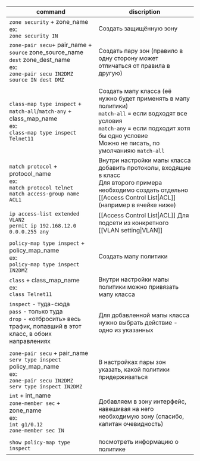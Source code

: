 | command                                                                                                                             | discription                                                                                                                                                                                                      |
| ----------------------------------------------------------------------------------------------------------------------------------- | ---------------------------------------------------------------------------------------------------------------------------------------------------------------------------------------------------------------- |
| `zone security` + zone_name<br>ex:<br>`zone security IN`                                                                            | Создать защищённую зону                                                                                                                                                                                          |
| `zone-pair secu`+ pair_name + `source` zone_source_name `dest` zone_dest_name<br>ex:<br>`zone-pair secu IN2DMZ source IN dest DMZ`  | Создать пару зон (правило в одну сторону может отличаться от правила в другую)                                                                                                                                   |
|                                                                                                                                     |                                                                                                                                                                                                                  |
| `class-map type inspect` + `match-all`/`match-any` + class_map_name<br>ex:<br>`class-map type inspect Telnet11`                     | Создать мапу класса (её нужно будет применять в мапу политики)<br>`match-all` = если водходят все условия<br>`match-any` = если подходит хотя бы одно условие<br>Можно не писать, по умолчанияю      `match-all` |
| `match protocol` + protocol_name<br>ex:<br>`match protocol telnet`<br>`match access-group name ACL1`                                | Внутри настройки мапы класса добавить протоколы, входящие в класс<br>Для второго примера необходимо создать отдельно [[Access Control List\|ACL]] (например в ячейке ниже)                                       |
| `ip access-list extended VLAN2`<br>`permit ip 192.168.12.0 0.0.0.255 any`                                                           | [[Access Control List\|ACL]] Для подсети из конкретного [[VLAN setting\|VLAN]]                                                                                                                                   |
|                                                                                                                                     |                                                                                                                                                                                                                  |
| `policy-map type inspect` + policy_map_name<br>ex:<br>`policy-map type inspect IN2DMZ`                                              | Создать мапу политики                                                                                                                                                                                            |
| `class` + class_map_name<br>ex:<br>`class Telnet11`                                                                                 | Внутри настройки мапы политики можно привязать мапу класса                                                                                                                                                       |
| `inspect` - туда-сюда <br>`pass` - только туда <br>`drop` - «отбросить» весь трафик, попавший в этот класс, в обоих направлениях    | Для добавленной мапы класса нужно выбрать действие - одно из указанных                                                                                                                                           |
|                                                                                                                                     |                                                                                                                                                                                                                  |
| `zone-pair secu` + pair_name<br>`serv type inspect` policy_map_name<br>ex:<br>`zone-pair secu IN2DMZ`<br>`serv type inspect IN2DMZ` | В настройках пары зон указать, какой политики придерживаться                                                                                                                                                     |
| `int` + int_name<br>`zone-member sec` + zone_name<br>ex:<br>`int g1/0.12`<br>`zone-member sec IN`                                   | Добавляем в зону интерфейс, навешивая на него необходимую зону (спасибо, капитан очевидность)                                                                                                                    |
|                                                                                                                                     |                                                                                                                                                                                                                  |
| `show policy-map type inspect`                                                                                                      | посмотреть информацию о политике                                                                                                                                                                                 |
